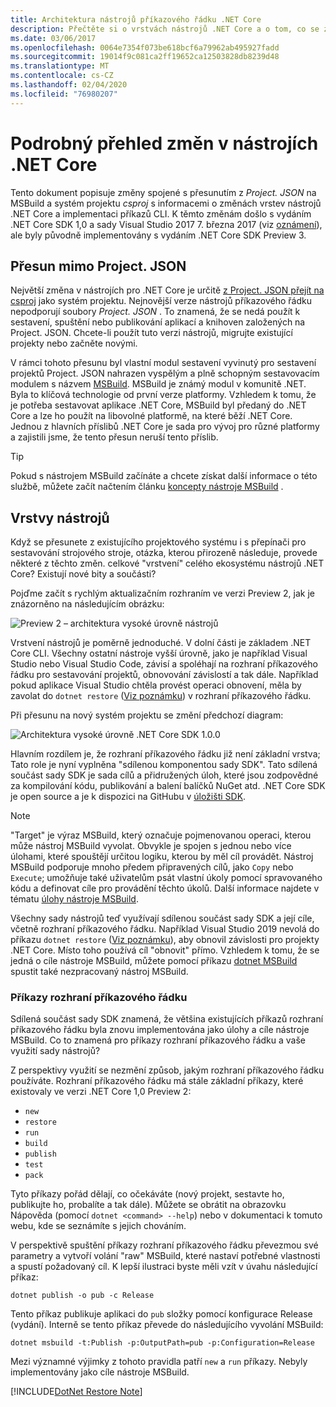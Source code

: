 ```yaml
---
title: Architektura nástrojů příkazového řádku .NET Core
description: Přečtěte si o vrstvách nástrojů .NET Core a o tom, co se změnilo v posledních verzích.
ms.date: 03/06/2017
ms.openlocfilehash: 0064e7354f073be618bcf6a79962ab495927fadd
ms.sourcegitcommit: 19014f9c081ca2ff19652ca12503828db8239d48
ms.translationtype: MT
ms.contentlocale: cs-CZ
ms.lasthandoff: 02/04/2020
ms.locfileid: "76980207"
---
```

# <a name="high-level-overview-of-changes-in-the-net-core-tools"></a>Podrobný přehled změn v nástrojích .NET Core

Tento dokument popisuje změny spojené s přesunutím z *Project. JSON* na MSBuild a systém projektu *csproj* s informacemi o změnách vrstev nástrojů .NET Core a implementaci příkazů CLI. K těmto změnám došlo s vydáním .NET Core SDK 1,0 a sady Visual Studio 2017 7. března 2017 (viz [oznámení](https://devblogs.microsoft.com/dotnet/announcing-net-core-tools-1-0/)), ale byly původně implementovány s vydáním .NET Core SDK Preview 3.

## <a name="moving-away-from-projectjson"></a>Přesun mimo Project. JSON

Největší změna v nástrojích pro .NET Core je určitě [z Project. JSON přejít na csproj](https://devblogs.microsoft.com/dotnet/changes-to-project-json/) jako systém projektu. Nejnovější verze nástrojů příkazového řádku nepodporují soubory *Project. JSON* . To znamená, že se nedá použít k sestavení, spuštění nebo publikování aplikací a knihoven založených na Project. JSON. Chcete-li použít tuto verzi nástrojů, migrujte existující projekty nebo začněte novými.

V rámci tohoto přesunu byl vlastní modul sestavení vyvinutý pro sestavení projektů Project. JSON nahrazen vyspělým a plně schopným sestavovacím modulem s názvem [MSBuild](https://github.com/Microsoft/msbuild). MSBuild je známý modul v komunitě .NET. Byla to klíčová technologie od první verze platformy. Vzhledem k tomu, že je potřeba sestavovat aplikace .NET Core, MSBuild byl předaný do .NET Core a lze ho použít na libovolné platformě, na které běží .NET Core. Jednou z hlavních příslibů .NET Core je sada pro vývoj pro různé platformy a zajistili jsme, že tento přesun neruší tento příslib.

> [!TIP]
> Pokud s nástrojem MSBuild začínáte a chcete získat další informace o této službě, můžete začít načtením článku [koncepty nástroje MSBuild](/visualstudio/msbuild/msbuild-concepts) .

## <a name="the-tooling-layers"></a>Vrstvy nástrojů

Když se přesunete z existujícího projektového systému i s přepínači pro sestavování strojového stroje, otázka, kterou přirozeně následuje, provede některé z těchto změn. celkové "vrstvení" celého ekosystému nástrojů .NET Core? Existují nové bity a součásti?

Pojďme začít s rychlým aktualizačním rozhraním ve verzi Preview 2, jak je znázorněno na následujícím obrázku:

![Preview 2 – architektura vysoké úrovně nástrojů](media/cli-msbuild-architecture/p2-arch.png)

Vrstvení nástrojů je poměrně jednoduché. V dolní části je základem .NET Core CLI. Všechny ostatní nástroje vyšší úrovně, jako je například Visual Studio nebo Visual Studio Code, závisí a spoléhají na rozhraní příkazového řádku pro sestavování projektů, obnovování závislostí a tak dále. Například pokud aplikace Visual Studio chtěla provést operaci obnovení, měla by zavolat do `dotnet restore` ([Viz poznámku](#dotnet-restore-note)) v rozhraní příkazového řádku.

Při přesunu na nový systém projektu se změní předchozí diagram:

![Architektura vysoké úrovně .NET Core SDK 1.0.0](media/cli-msbuild-architecture/p3-arch.png)

Hlavním rozdílem je, že rozhraní příkazového řádku již není základní vrstva; Tato role je nyní vyplněna "sdílenou komponentou sady SDK". Tato sdílená součást sady SDK je sada cílů a přidružených úloh, které jsou zodpovědné za kompilování kódu, publikování a balení balíčků NuGet atd. .NET Core SDK je open source a je k dispozici na GitHubu v [úložišti SDK](https://github.com/dotnet/sdk).

> [!NOTE]
> "Target" je výraz MSBuild, který označuje pojmenovanou operaci, kterou může nástroj MSBuild vyvolat. Obvykle je spojen s jednou nebo více úlohami, které spouštějí určitou logiku, kterou by měl cíl provádět. Nástroj MSBuild podporuje mnoho předem připravených cílů, jako `Copy` nebo `Execute`; umožňuje také uživatelům psát vlastní úkoly pomocí spravovaného kódu a definovat cíle pro provádění těchto úkolů. Další informace najdete v tématu [úlohy nástroje MSBuild](/visualstudio/msbuild/msbuild-tasks).

Všechny sady nástrojů teď využívají sdílenou součást sady SDK a její cíle, včetně rozhraní příkazového řádku. Například Visual Studio 2019 nevolá do příkazu `dotnet restore` ([Viz poznámku](#dotnet-restore-note)), aby obnovil závislosti pro projekty .NET Core. Místo toho používá cíl "obnovit" přímo. Vzhledem k tomu, že se jedná o cíle nástroje MSBuild, můžete pomocí příkazu [dotnet MSBuild](dotnet-msbuild.md) spustit také nezpracovaný nástroj MSBuild.

### <a name="cli-commands"></a>Příkazy rozhraní příkazového řádku

Sdílená součást sady SDK znamená, že většina existujících příkazů rozhraní příkazového řádku byla znovu implementována jako úlohy a cíle nástroje MSBuild. Co to znamená pro příkazy rozhraní příkazového řádku a vaše využití sady nástrojů?

Z perspektivy využití se nezmění způsob, jakým rozhraní příkazového řádku používáte. Rozhraní příkazového řádku má stále základní příkazy, které existovaly ve verzi .NET Core 1,0 Preview 2:

- `new`
- `restore`
- `run`
- `build`
- `publish`
- `test`
- `pack`

Tyto příkazy pořád dělají, co očekáváte (nový projekt, sestavte ho, publikujte ho, probalíte a tak dále). Můžete se obrátit na obrazovku Nápověda (pomocí `dotnet <command> --help`) nebo v dokumentaci k tomuto webu, kde se seznámíte s jejich chováním.

V perspektivě spuštění příkazy rozhraní příkazového řádku převezmou své parametry a vytvoří volání "raw" MSBuild, které nastaví potřebné vlastnosti a spustí požadovaný cíl. K lepší ilustraci byste měli vzít v úvahu následující příkaz:

   ```dotnetcli
   dotnet publish -o pub -c Release
   ```

Tento příkaz publikuje aplikaci do `pub` složky pomocí konfigurace Release (vydání). Interně se tento příkaz převede do následujícího vyvolání MSBuild:

   ```dotnetcli
   dotnet msbuild -t:Publish -p:OutputPath=pub -p:Configuration=Release
   ```

Mezi významné výjimky z tohoto pravidla patří `new` a `run` příkazy. Nebyly implementovány jako cíle nástroje MSBuild.

<a name="dotnet-restore-note"></a>
[!INCLUDE[DotNet Restore Note](~/includes/dotnet-restore-note.md)]
